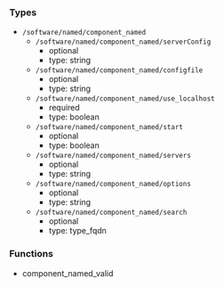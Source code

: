 ### Types

- `/software/named/component_named`
    - `/software/named/component_named/serverConfig`
        - optional
        - type: string
    - `/software/named/component_named/configfile`
        - optional
        - type: string
    - `/software/named/component_named/use_localhost`
        - required
        - type: boolean
    - `/software/named/component_named/start`
        - optional
        - type: boolean
    - `/software/named/component_named/servers`
        - optional
        - type: string
    - `/software/named/component_named/options`
        - optional
        - type: string
    - `/software/named/component_named/search`
        - optional
        - type: type_fqdn

### Functions

  - component_named_valid
